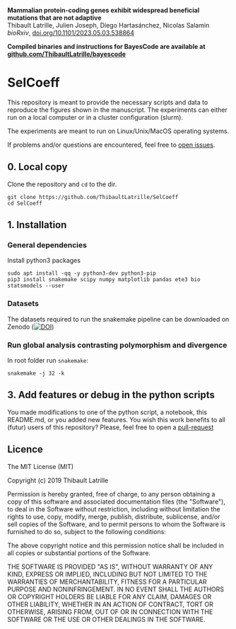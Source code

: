 **Mammalian protein-coding genes exhibit widespread beneficial mutations that are not adaptive**\
Thibault Latrille, Julien Joseph, Diego Hartasánchez, Nicolas Salamin\
_bioRxiv_, [doi.org/10.1101/2023.05.03.538864](https://doi.org/10.1101/2023.05.03.538864)

**Compiled binaries and instructions for BayesCode are available at [github.com/ThibaultLatrille/bayescode](https://github.com/ThibaultLatrille/bayescode)**

# SelCoeff

This repository is meant to provide the necessary scripts and data to reproduce the figures shown in the manuscript.
The experiments can either run on a local computer or in a cluster configuration (slurm).

The experiments are meant to run on Linux/Unix/MacOS operating systems.

If problems and/or questions are encountered, feel free to [open issues](https://github.com/ThibaultLatrille/SelCoeff/issues).

## 0. Local copy
Clone the repository and `cd` to the dir.
```
git clone https://github.com/ThibaultLatrille/SelCoeff
cd SelCoeff
```

## 1. Installation

### General dependencies

Install python3 packages
```
sudo apt install -qq -y python3-dev python3-pip
pip3 install snakemake scipy numpy matplotlib pandas ete3 bio statsmodels --user
```

### Datasets
The datasets required to run the snakemake pipeline can be downloaded on Zenodo ([![DOI](https://zenodo.org/badge/DOI/10.5281/zenodo.7878954.svg)](https://doi.org/10.5281/zenodo.7878954))

### Run global analysis contrasting polymorphism and divergence


In root folder run `snakemake`:
```
snakemake -j 32 -k
```

## 3. Add features or debug in the python scripts
You made modifications to one of the python script, a notebook, this README.md, or you added new features.
You wish this work benefits to all (futur) users of this repository?
Please, feel free to open a [pull-request](https://github.com/ThibaultLatrille8/SelCoeff/pulls)

## Licence

The MIT License (MIT)

Copyright (c) 2019 Thibault Latrille

Permission is hereby granted, free of charge, to any person obtaining a copy of this software and associated documentation files (the "Software"), to deal in the Software without restriction, including without limitation the rights to use, copy, modify, merge, publish, distribute, sublicense, and/or sell copies of the Software, and to permit persons to whom the Software is furnished to do so, subject to the following conditions:

The above copyright notice and this permission notice shall be included in all copies or substantial portions of the Software.

THE SOFTWARE IS PROVIDED "AS IS", WITHOUT WARRANTY OF ANY KIND, EXPRESS OR IMPLIED, INCLUDING BUT NOT LIMITED TO THE WARRANTIES OF MERCHANTABILITY, FITNESS FOR A PARTICULAR PURPOSE AND NONINFRINGEMENT. IN NO EVENT SHALL THE AUTHORS OR COPYRIGHT HOLDERS BE LIABLE FOR ANY CLAIM, DAMAGES OR OTHER LIABILITY, WHETHER IN AN ACTION OF CONTRACT, TORT OR OTHERWISE, ARISING FROM, OUT OF OR IN CONNECTION WITH THE SOFTWARE OR THE USE OR OTHER DEALINGS IN THE SOFTWARE.


